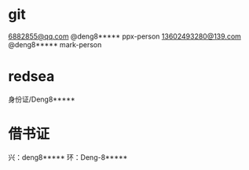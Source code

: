 
# git
6882855@qq.com @deng8***** ppx-person
13602493280@139.com @deng8***** mark-person

# redsea
身份证/Deng8*****

# 借书证
兴：deng8*****
环：Deng-8*****




